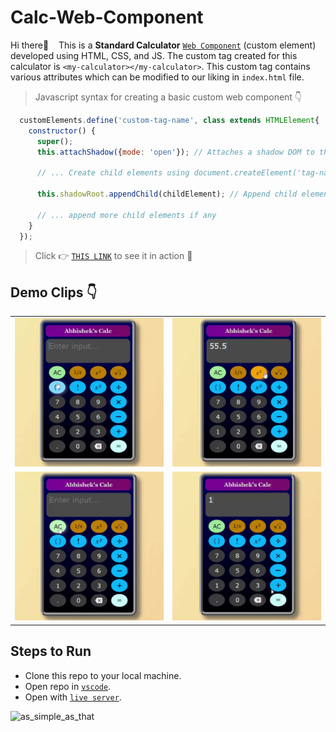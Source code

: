 # Calc-Web-Component
Hi there&#128075; &nbsp;&nbsp;&nbsp;This is a **Standard Calculator** [`Web Component`](https://developer.mozilla.org/en-US/docs/Web/Web_Components) (custom element) developed using HTML, CSS, and JS. The custom tag created for this calculator is `<my-calculator></my-calculator>`. This custom tag contains various attributes which can be modified to our liking in `index.html` file.

> Javascript syntax for creating a basic custom web component &#128071;

```javascript
  customElements.define('custom-tag-name', class extends HTMLElement{
    constructor() {
      super();
      this.attachShadow({mode: 'open'}); // Attaches a shadow DOM to the custom element
      
      // ... Create child elements using document.createElement('tag-name')
      
      this.shadowRoot.appendChild(childElement); // Append child elements to the shadow DOM
      
      // ... append more child elements if any
    }
  });
```

> Click &#128073; [`THIS LINK`](https://abhishek-calc.herokuapp.com/) to see it in action &#128578;

## Demo Clips &#128071;

<table>
  <tr>
    <td><img src='resources/recordings/calc-demo-part1.gif' alt='calc_demo_clip1'></td>
    <td><img src='resources/recordings/calc-demo-part2.gif' alt='calc_demo_clip2'></td>
  </tr>
  <tr>
    <td><img src='resources/recordings/calc-demo-part3.gif' alt='calc_demo_clip3'></td>
    <td><img src='resources/recordings/calc-demo-part4.gif' alt='calc_demo_clip4'></td>
  </tr>
</table>

## Steps to Run
- Clone this repo to your local machine.
- Open repo in [`vscode`](https://code.visualstudio.com/).
- Open with [`live server`](https://marketplace.visualstudio.com/items?itemName=ritwickdey.LiveServer).
 <img src="https://user-images.githubusercontent.com/66935206/161602165-dd6e35d3-8dd2-41f2-a7aa-f42cb3f972cc.gif" width="200" height="200" alt="as_simple_as_that">

